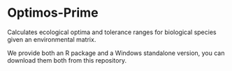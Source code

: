 # Optimos-Prime
Calculates ecological optima and tolerance ranges for biological species given an environmental matrix.

We provide both an R package and a Windows standalone version, you can download them both from this repository.
